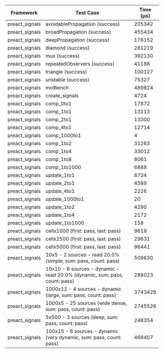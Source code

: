 | Framework | Test Case | Time (μs) |
| --- | --- | --- |
| preact_signals | avoidablePropagation (success) | 205342 |
| preact_signals | broadPropagation (success) | 455434 |
| preact_signals | deepPropagation (success) | 178152 |
| preact_signals | diamond (success) | 281219 |
| preact_signals | mux (success) | 392130 |
| preact_signals | repeatedObservers (success) | 41188 |
| preact_signals | triangle (success) | 100127 |
| preact_signals | unstable (success) | 75327 |
| preact_signals | molBench | 489824 |
| preact_signals | create_signals | 4724 |
| preact_signals | comp_0to1 | 17872 |
| preact_signals | comp_1to1 | 13113 |
| preact_signals | comp_2to1 | 13300 |
| preact_signals | comp_4to1 | 12714 |
| preact_signals | comp_1000to1 | 4 |
| preact_signals | comp_1to2 | 31263 |
| preact_signals | comp_1to4 | 33012 |
| preact_signals | comp_1to8 | 8061 |
| preact_signals | comp_1to1000 | 6888 |
| preact_signals | update_1to1 | 8734 |
| preact_signals | update_2to1 | 4589 |
| preact_signals | update_4to1 | 2226 |
| preact_signals | update_1000to1 | 20 |
| preact_signals | update_1to2 | 4290 |
| preact_signals | update_1to4 | 2172 |
| preact_signals | update_1to1000 | 158 |
| preact_signals | cellx1000 (first: pass, last: pass) | 9619 |
| preact_signals | cellx2500 (first: pass, last: pass) | 29631 |
| preact_signals | cellx5000 (first: pass, last: pass) | 96441 |
| preact_signals | 10x5 - 2 sources - read 20.0% (simple, sum: pass, count: pass) | 509630 |
| preact_signals | 10x10 - 6 sources - dynamic - read 20.0% (dynamic, sum: pass, count: pass) | 288023 |
| preact_signals | 1000x12 - 4 sources - dynamic (large, sum: pass, count: pass) | 3743428 |
| preact_signals | 1000x5 - 25 sources (wide dense, sum: pass, count: pass) | 2745526 |
| preact_signals | 5x500 - 3 sources (deep, sum: pass, count: pass) | 248354 |
| preact_signals | 100x15 - 6 sources - dynamic (very dynamic, sum: pass, count: pass) | 468407 |
